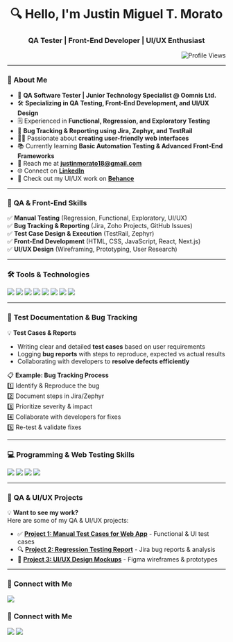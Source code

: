 <h1 align="center">🔍 Hello, I'm Justin Miguel T. Morato</h1>
<h3 align="center">QA Tester | Front-End Developer | UI/UX Enthusiast</h3>

<p align="right">
    <img src="https://komarev.com/ghpvc/?username=JustinMorato&label=Profile%20Views&color=0e75b6&style=flat" alt="Profile Views" />
</p>

---

### 📌 About Me  
- 🏢 **QA Software Tester | Junior Technology Specialist @ Oomnis Ltd.**  
- 🛠️ **Specializing in QA Testing, Front-End Development, and UI/UX Design**  
- 🗒️ Experienced in **Functional, Regression, and Exploratory Testing**  
- 🔎 **Bug Tracking & Reporting using Jira, Zephyr, and TestRail**  
- 👨‍💻 Passionate about **creating user-friendly web interfaces**  
- 📚 Currently learning **Basic Automation Testing & Advanced Front-End Frameworks**  
- 📧 Reach me at **justinmorato18@gmail.com**  
- 🌐 Connect on **[LinkedIn](https://www.linkedin.com/in/JustinMorato)**  
- 🎨 Check out my UI/UX work on **[Behance](https://www.behance.net/justinmorato1)**  

---

### 🔎 **QA & Front-End Skills**  
✅ **Manual Testing** (Regression, Functional, Exploratory, UI/UX)  
✅ **Bug Tracking & Reporting** (Jira, Zoho Projects, GitHub Issues)  
✅ **Test Case Design & Execution** (TestRail, Zephyr)  
✅ **Front-End Development** (HTML, CSS, JavaScript, React, Next.js)  
✅ **UI/UX Design** (Wireframing, Prototyping, User Research)  

---

### 🛠️ **Tools & Technologies**
<p>
    <a href="#home"><img src="https://img.shields.io/badge/Jira-%230A0FFF.svg?style=for-the-badge&logo=jira&logoColor=white"></a>
    <a href="#home"><img src="https://img.shields.io/badge/TestRail-%234C8BF5.svg?style=for-the-badge&logo=testrail&logoColor=white"></a>
    <a href="#home"><img src="https://img.shields.io/badge/Zephyr-%232196F3.svg?style=for-the-badge&logo=zephyr&logoColor=white"></a>
    <a href="#home"><img src="https://img.shields.io/badge/GitHub-%23121011.svg?style=for-the-badge&logo=github&logoColor=white"></a>
    <a href="#home"><img src="https://img.shields.io/badge/React-%2361DAFB.svg?style=for-the-badge&logo=react&logoColor=white"></a>
    <a href="#home"><img src="https://img.shields.io/badge/Next.js-000000.svg?style=for-the-badge&logo=nextdotjs&logoColor=white"></a>
    <a href="#home"><img src="https://img.shields.io/badge/Tailwind_CSS-38B2AC.svg?style=for-the-badge&logo=tailwind-css&logoColor=white"></a>
    <a href="#home"><img src="https://img.shields.io/badge/Figma-%23F24E1E.svg?style=for-the-badge&logo=figma&logoColor=white"></a>
</p>

---

### 📝 **Test Documentation & Bug Tracking**
💡 **Test Cases & Reports**  
- Writing clear and detailed **test cases** based on user requirements  
- Logging **bug reports** with steps to reproduce, expected vs actual results  
- Collaborating with developers to **resolve defects efficiently**  

📋 **Example: Bug Tracking Process**  
1️⃣ Identify & Reproduce the bug  
2️⃣ Document steps in Jira/Zephyr  
3️⃣ Prioritize severity & impact  
4️⃣ Collaborate with developers for fixes  
5️⃣ Re-test & validate fixes  

---

### 💻 **Programming & Web Testing Skills**
<p>
    <a href="#home"><img src="https://img.shields.io/badge/html-%23E34F26.svg?style=for-the-badge&logo=html5&logoColor=white"></a>
    <a href="#home"><img src="https://img.shields.io/badge/css-%231572B6.svg?style=for-the-badge&logo=css3&logoColor=white"></a>
    <a href="#home"><img src="https://img.shields.io/badge/javascript-%23323330.svg?style=for-the-badge&logo=javascript&logoColor=%23F7DF1E"></a>
    <a href="#home"><img src="https://img.shields.io/badge/react-%2361DAFB.svg?style=for-the-badge&logo=react&logoColor=white"></a>
</p>

---

### 📂 **QA & UI/UX Projects**
💡 **Want to see my work?**  
Here are some of my QA & UI/UX projects:  
- ✅ **[Project 1: Manual Test Cases for Web App](#)** - Functional & UI test cases  
- 🔍 **[Project 2: Regression Testing Report](#)** - Jira bug reports & analysis  
- 🎨 **[Project 3: UI/UX Design Mockups](#)** - Figma wireframes & prototypes  

---

### 🔗 **Connect with Me**
<p>
    <a href="https://www.behance.net/justinmorato1"><img src="https://img.shields.io/badge/Behance-%231776FF.svg?style=for-the-badge&logo=behance&logoColor=white"></a>
</p>

### 🔗 **Connect with Me**
<p>
    <a href="mailto:justinmorato18@gmail.com"><img src="https://img.shields.io/badge/Email-D14836.svg?style=for-the-badge&logo=gmail&logoColor=white"></a>
    <a href="https://www.linkedin.com/in/JustinMorato"><img src="https://img.shields.io/badge/LinkedIn-%230077B5.svg?style=for-the-badge&logo=linkedin&logoColor=white"></a>
</p>
